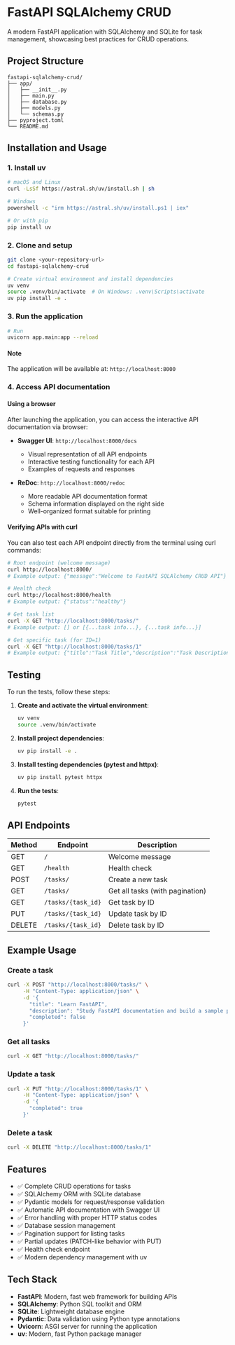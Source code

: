 # FastAPI SQLAlchemy CRUD

A modern FastAPI application with SQLAlchemy and SQLite for task management, showcasing best practices for CRUD operations.

## Project Structure

```text
fastapi-sqlalchemy-crud/
├── app/
│   ├── __init__.py
│   ├── main.py
│   ├── database.py
│   ├── models.py
│   └── schemas.py
├── pyproject.toml
└── README.md
```

## Installation and Usage

### 1. Install uv

```bash
# macOS and Linux
curl -LsSf https://astral.sh/uv/install.sh | sh

# Windows
powershell -c "irm https://astral.sh/uv/install.ps1 | iex"

# Or with pip
pip install uv
```

### 2. Clone and setup

```bash
git clone <your-repository-url>
cd fastapi-sqlalchemy-crud

# Create virtual environment and install dependencies
uv venv
source .venv/bin/activate  # On Windows: .venv\Scripts\activate
uv pip install -e .
```

### 3. Run the application

```bash
# Run
uvicorn app.main:app --reload
```

#### Note

The application will be available at: `http://localhost:8000`

### 4. Access API documentation

#### Using a browser

After launching the application, you can access the interactive API documentation via browser:

- **Swagger UI**: `http://localhost:8000/docs`
  - Visual representation of all API endpoints
  - Interactive testing functionality for each API
  - Examples of requests and responses
  
- **ReDoc**: `http://localhost:8000/redoc`
  - More readable API documentation format
  - Schema information displayed on the right side
  - Well-organized format suitable for printing

#### Verifying APIs with curl

You can also test each API endpoint directly from the terminal using curl commands:

```bash
# Root endpoint (welcome message)
curl http://localhost:8000/
# Example output: {"message":"Welcome to FastAPI SQLAlchemy CRUD API"}

# Health check
curl http://localhost:8000/health
# Example output: {"status":"healthy"}

# Get task list
curl -X GET "http://localhost:8000/tasks/"
# Example output: [] or [{...task info...}, {...task info...}]

# Get specific task (for ID=1)
curl -X GET "http://localhost:8000/tasks/1"
# Example output: {"title":"Task Title","description":"Task Description","completed":false,"id":1,"created_at":"2023-01-01T00:00:00","updated_at":null}
```

## Testing

To run the tests, follow these steps:

1. **Create and activate the virtual environment**:

    ```bash
    uv venv
    source .venv/bin/activate
    ```

2. **Install project dependencies**:

    ```bash
    uv pip install -e .
    ```

3. **Install testing dependencies (pytest and httpx)**:

    ```bash
    uv pip install pytest httpx
    ```

4. **Run the tests**:

    ```bash
    pytest
    ```

## API Endpoints

| Method | Endpoint | Description |
|--------|----------|-------------|
| GET | `/` | Welcome message |
| GET | `/health` | Health check |
| POST | `/tasks/` | Create a new task |
| GET | `/tasks/` | Get all tasks (with pagination) |
| GET | `/tasks/{task_id}` | Get task by ID |
| PUT | `/tasks/{task_id}` | Update task by ID |
| DELETE | `/tasks/{task_id}` | Delete task by ID |

## Example Usage

### Create a task

```bash
curl -X POST "http://localhost:8000/tasks/" \
     -H "Content-Type: application/json" \
     -d '{
       "title": "Learn FastAPI",
       "description": "Study FastAPI documentation and build a sample project",
       "completed": false
     }'
```

### Get all tasks

```bash
curl -X GET "http://localhost:8000/tasks/"
```

### Update a task

```bash
curl -X PUT "http://localhost:8000/tasks/1" \
     -H "Content-Type: application/json" \
     -d '{
       "completed": true
     }'
```

### Delete a task

```bash
curl -X DELETE "http://localhost:8000/tasks/1"
```

## Features

- ✅ Complete CRUD operations for tasks
- ✅ SQLAlchemy ORM with SQLite database
- ✅ Pydantic models for request/response validation
- ✅ Automatic API documentation with Swagger UI
- ✅ Error handling with proper HTTP status codes
- ✅ Database session management
- ✅ Pagination support for listing tasks
- ✅ Partial updates (PATCH-like behavior with PUT)
- ✅ Health check endpoint
- ✅ Modern dependency management with uv

## Tech Stack

- **FastAPI**: Modern, fast web framework for building APIs
- **SQLAlchemy**: Python SQL toolkit and ORM
- **SQLite**: Lightweight database engine
- **Pydantic**: Data validation using Python type annotations
- **Uvicorn**: ASGI server for running the application
- **uv**: Modern, fast Python package manager
